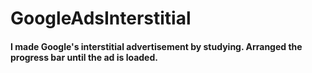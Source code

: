 # GoogleAdsInterstitial

#### I made Google's interstitial advertisement by studying. Arranged the progress bar until the ad is loaded.
